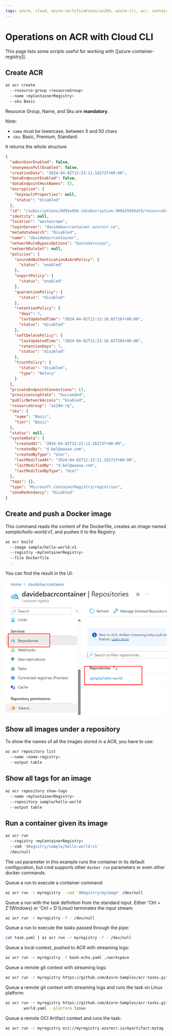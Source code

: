 ```yaml
---
tags: azure, cloud, azure-certifications/az204, azure-cli, acr, container
---
```


# Operations on ACR with Cloud CLI

This page lists some scripts useful for working with [[azure-container-registry]].

## Create ACR

```bash
az acr create
  --resource-group <resourceGroup>
  --name <myContainerRegistry>
  --sku Basic
```

Resource Group, Name, and Sku are **mandatory**.

Note:

- `name` must be lowercase, between 5 and 50 chars
- `sku`: Basic, Premium, Standard.

It returns the whole structure

```json
{
  "adminUserEnabled": false,
  "anonymousPullEnabled": false,
  "creationDate": "2024-04-02T12:23:11.162737+00:00",
  "dataEndpointEnabled": false,
  "dataEndpointHostNames": [],
  "encryption": {
    "keyVaultProperties": null,
    "status": "disabled"
  },
  "id": "/subscriptions/9d91e956-idsubscription-309a15956a53/resourceGroups/az204-rg/providers/Microsoft.ContainerRegistry/registries/davidebacrcontainer",
  "identity": null,
  "location": "westeurope",
  "loginServer": "davidebacrcontainer.azurecr.io",
  "metadataSearch": "Disabled",
  "name": "davidebacrcontainer",
  "networkRuleBypassOptions": "AzureServices",
  "networkRuleSet": null,
  "policies": {
    "azureAdAuthenticationAsArmPolicy": {
      "status": "enabled"
    },
    "exportPolicy": {
      "status": "enabled"
    },
    "quarantinePolicy": {
      "status": "disabled"
    },
    "retentionPolicy": {
      "days": 7,
      "lastUpdatedTime": "2024-04-02T12:23:18.027167+00:00",
      "status": "disabled"
    },
    "softDeletePolicy": {
      "lastUpdatedTime": "2024-04-02T12:23:18.027203+00:00",
      "retentionDays": 7,
      "status": "disabled"
    },
    "trustPolicy": {
      "status": "disabled",
      "type": "Notary"
    }
  },
  "privateEndpointConnections": [],
  "provisioningState": "Succeeded",
  "publicNetworkAccess": "Enabled",
  "resourceGroup": "az204-rg",
  "sku": {
    "name": "Basic",
    "tier": "Basic"
  },
  "status": null,
  "systemData": {
    "createdAt": "2024-04-02T12:23:11.162737+00:00",
    "createdBy": "d.bel@aaaaa.com",
    "createdByType": "User",
    "lastModifiedAt": "2024-04-02T12:23:11.162737+00:00",
    "lastModifiedBy": "d.bel@aaaaa.com",
    "lastModifiedByType": "User"
  },
  "tags": {},
  "type": "Microsoft.ContainerRegistry/registries",
  "zoneRedundancy": "Disabled"
}
```

## Create and push a Docker image

This command reads the content of the Dockerfile, creates an image named _sample/hello-world:v1_, and pushes it to the Registry.

```bash
az acr build
  --image sample/hello-world:v1
  --registry <myContainerRegistry>
  --file Dockerfile
  .
```

You can find the result in the UI:

![Docker Image is now visible in the UI](./docker-image-in-acr-ui.png)

## Show all images under a repository

To show the names of all the images stored in a ACR, you have to use:

```bash
az acr repository list
  --name <nome-registry>
  --output table
```

## Show all tags for an image

```bash
az acr repository show-tags
  --name <myContainerRegistry>
  --repository sample/hello-world
  --output table
```

## Run a container given its image

```bash
az acr run
  --registry <myContainerRegistry>
  --cmd '$Registry/sample/hello-world:v1'
  /dev/null
```

The `cmd` parameter in this example runs the container in its default configuration, but cmd supports other `docker run` parameters or even other docker commands.

Queue a run to execute a container command:

```bash
az acr run -r myregistry --cmd '$Registry/myimage' /dev/null
```

Queue a run with the task definition from the standard input. Either 'Ctrl + Z'(Windows) or
'Ctrl + D'(Linux) terminates the input stream:

```bash
az acr run -r myregistry -f - /dev/null
```

Queue a run to execute the tasks passed through the pipe:

```bash
cat task.yaml | az acr run -r myregistry -f - /dev/null
```

Queue a local context, pushed to ACR with streaming logs:

```bash
az acr run -r myregistry -f bash-echo.yaml ./workspace
```

Queue a remote git context with streaming logs:

```bash
az acr run -r myregistry https://github.com/Azure-Samples/acr-tasks.git -f hello-world.yaml
```

Queue a remote git context with streaming logs and runs the task on Linux platform:

```bash
az acr run -r myregistry https://github.com/Azure-Samples/acr-tasks.git -f build-hello-
        world.yaml --platform linux
```

Queue a remote OCI Artifact context and runs the task:

```bash
az acr run -r myregistry oci://myregistry.azurecr.io/myartifact:mytag -f hello-world.yaml
```
